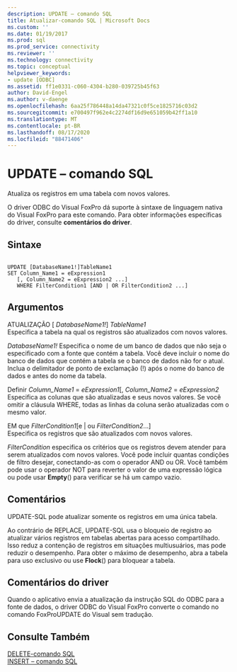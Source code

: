 ```yaml
---
description: UPDATE – comando SQL
title: Atualizar-comando SQL | Microsoft Docs
ms.custom: ''
ms.date: 01/19/2017
ms.prod: sql
ms.prod_service: connectivity
ms.reviewer: ''
ms.technology: connectivity
ms.topic: conceptual
helpviewer_keywords:
- update [ODBC]
ms.assetid: ff1e0331-c060-4304-b280-039725b45f63
author: David-Engel
ms.author: v-daenge
ms.openlocfilehash: 6aa25f786448a14da47321c0f5ce1825716c03d2
ms.sourcegitcommit: e700497f962e4c2274df16d9e651059b42ff1a10
ms.translationtype: MT
ms.contentlocale: pt-BR
ms.lasthandoff: 08/17/2020
ms.locfileid: "88471406"
---
```

# <a name="update---sql-command"></a>UPDATE – comando SQL
Atualiza os registros em uma tabela com novos valores.  
  
 O driver ODBC do Visual FoxPro dá suporte à sintaxe de linguagem nativa do Visual FoxPro para este comando. Para obter informações específicas do driver, consulte **comentários do driver**.  
  
## <a name="syntax"></a>Sintaxe  
  
```  
  
UPDATE [DatabaseName1!]TableName1  
SET Column_Name1 = eExpression1  
   [, Column_Name2 = eExpression2 ...]  
   WHERE FilterCondition1 [AND | OR FilterCondition2 ...]  
```  
  
## <a name="arguments"></a>Argumentos  
 ATUALIZAÇÃO [ *DatabaseName1!*] *TableName1*  
 Especifica a tabela na qual os registros são atualizados com novos valores.  
  
 *DatabaseName1!* Especifica o nome de um banco de dados que não seja o especificado com a fonte que contém a tabela. Você deve incluir o nome do banco de dados que contém a tabela se o banco de dados não for o atual. Inclua o delimitador de ponto de exclamação (!) após o nome do banco de dados e antes do nome da tabela.  
  
 Definir *Column_Name1* =  *eExpression1*[, *Column_Name2* =  *eExpression2*  
 Especifica as colunas que são atualizadas e seus novos valores. Se você omitir a cláusula WHERE, todas as linhas da coluna serão atualizadas com o mesmo valor.  
  
 EM que *FilterCondition1*[e &#124; ou *FilterCondition2*...]  
 Especifica os registros que são atualizados com novos valores.  
  
 *FilterCondition* especifica os critérios que os registros devem atender para serem atualizados com novos valores. Você pode incluir quantas condições de filtro desejar, conectando-as com o operador AND ou OR. Você também pode usar o operador NOT para reverter o valor de uma expressão lógica ou pode usar **Empty**() para verificar se há um campo vazio.  
  
## <a name="remarks"></a>Comentários  
 UPDATE-SQL pode atualizar somente os registros em uma única tabela.  
  
 Ao contrário de REPLACE, UPDATE-SQL usa o bloqueio de registro ao atualizar vários registros em tabelas abertas para acesso compartilhado. Isso reduz a contenção de registros em situações multiusuários, mas pode reduzir o desempenho. Para obter o máximo de desempenho, abra a tabela para uso exclusivo ou use **Flock**() para bloquear a tabela.  
  
## <a name="driver-remarks"></a>Comentários do driver  
 Quando o aplicativo envia a atualização da instrução SQL do ODBC para a fonte de dados, o driver ODBC do Visual FoxPro converte o comando no comando FoxProUPDATE do Visual sem tradução.  
  
## <a name="see-also"></a>Consulte Também  
 [DELETE-comando SQL](../../odbc/microsoft/delete-sql-command.md)   
 [INSERT – comando SQL](../../odbc/microsoft/insert-sql-command.md)
